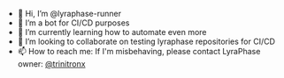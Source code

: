 - 👋 Hi, I’m @lyraphase-runner
- 👀 I’m a bot for CI/CD purposes
- 🌱 I’m currently learning how to automate even more
- 💞️ I’m looking to collaborate on testing lyraphase repositories for CI/CD
- 📫 How to reach me: If I'm misbehaving, please contact LyraPhase owner: [@trinitronx][1]

<!---
lyraphase-runner/lyraphase-runner is a ✨ special ✨ repository because its `README.md` (this file) appears on your GitHub profile.
You can click the Preview link to take a look at your changes.
--->

[1]: https://github.com/trinitronx
